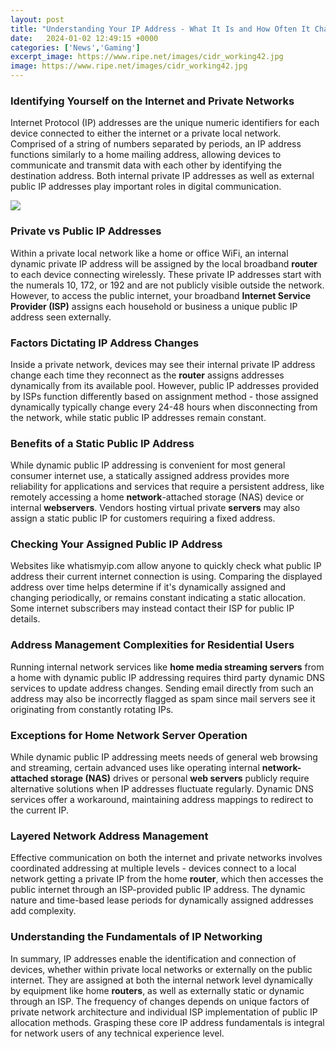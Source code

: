 ```yaml
---
layout: post
title: "Understanding Your IP Address - What It Is and How Often It Changes"
date:   2024-01-02 12:49:15 +0000
categories: ['News','Gaming']
excerpt_image: https://www.ripe.net/images/cidr_working42.jpg
image: https://www.ripe.net/images/cidr_working42.jpg
---
```


### Identifying Yourself on the Internet and Private Networks
Internet Protocol (IP) addresses are the unique numeric identifiers for each device connected to either the internet or a private local network. Comprised of a string of numbers separated by periods, an IP address functions similarly to a home mailing address, allowing devices to communicate and transmit data with each other by identifying the destination address. Both internal private IP addresses as well as external public IP addresses play important roles in digital communication.

![](https://operavps.com/wp-content/uploads/2022/01/What-is-an-IP-Address.jpg)
### Private vs Public IP Addresses  
Within a private local network like a home or office WiFi, an internal dynamic private IP address will be assigned by the local broadband **router** to each device connecting wirelessly. These private IP addresses start with the numerals 10, 172, or 192 and are not publicly visible outside the network. However, to access the public internet, your broadband **Internet Service Provider (ISP)** assigns each household or business a unique public IP address seen externally.
### Factors Dictating IP Address Changes
Inside a private network, devices may see their internal private IP address change each time they reconnect as the **router** assigns addresses dynamically from its available pool. However, public IP addresses provided by ISPs function differently based on assignment method - those assigned dynamically typically change every 24-48 hours when disconnecting from the network, while static public IP addresses remain constant. 
### Benefits of a Static Public IP Address
While dynamic public IP addressing is convenient for most general consumer internet use, a statically assigned address provides more reliability for applications and services that require a persistent address, like remotely accessing a home **network**-attached storage (NAS) device or internal **webservers**. Vendors hosting virtual private **servers** may also assign a static public IP for customers requiring a fixed address.
### Checking Your Assigned Public IP Address
Websites like whatismyip.com allow anyone to quickly check what public IP address their current internet connection is using. Comparing the displayed address over time helps determine if it's dynamically assigned and changing periodically, or remains constant indicating a static allocation. Some internet subscribers may instead contact their ISP for public IP details.
### Address Management Complexities for Residential Users  
Running internal network services like **home media streaming servers** from a home with dynamic public IP addressing requires third party dynamic DNS services to update address changes. Sending email directly from such an address may also be incorrectly flagged as spam since mail servers see it originating from constantly rotating IPs. 
### Exceptions for Home Network Server Operation  
While dynamic public IP addressing meets needs of general web browsing and streaming, certain advanced uses like operating internal **network-attached storage (NAS)** drives or personal **web servers** publicly require alternative solutions when IP addresses fluctuate regularly. Dynamic DNS services offer a workaround, maintaining address mappings to redirect to the current IP.
### Layered Network Address Management  
Effective communication on both the internet and private networks involves coordinated addressing at multiple levels - devices connect to a local network getting a private IP from the home **router**, which then accesses the public internet through an ISP-provided public IP address. The dynamic nature and time-based lease periods for dynamically assigned addresses add complexity.
### Understanding the Fundamentals of IP Networking  
In summary, IP addresses enable the identification and connection of devices, whether within private local networks or externally on the public internet. They are assigned at both the internal network level dynamically by equipment like home **routers**, as well as externally static or dynamic through an ISP. The frequency of changes depends on unique factors of private network architecture and individual ISP implementation of public IP allocation methods. Grasping these core IP address fundamentals is integral for network users of any technical experience level.